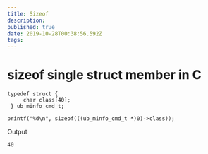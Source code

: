 ```yaml
---
title: Sizeof
description: 
published: true
date: 2019-10-28T00:38:56.592Z
tags: 
---
```


# sizeof single struct member in C

```c_cpp
typedef struct { 
     char class[40];
 } ub_minfo_cmd_t;

printf("%d\n", sizeof(((ub_minfo_cmd_t *)0)->class));
```


Output


```text
40
```
